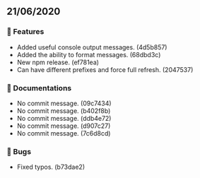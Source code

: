 ## 21/06/2020

### 🚀 Features

- Added useful console output messages. (4d5b857)
- Added the ability to format messages. (68dbd3c)
- New npm release. (ef781ea)
- Can have different prefixes and force full refresh. (2047537)

### 📝 Documentations

- No commit message. (09c7434)
- No commit message. (b402f8b)
- No commit message. (ddb4e72)
- No commit message. (d907c27)
- No commit message. (7c6d8cd)

### 🐛 Bugs

- Fixed typos. (b73dae2)

